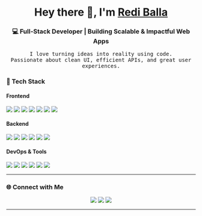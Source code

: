 <!-- Profile Header -->
<h1 align="center">Hey there 👋, I'm <a href="https://reddydb-portfolio.netlify.app" target="_blank">Redi Balla</a></h1>
<h3 align="center">💻 Full-Stack Developer | Building Scalable & Impactful Web Apps</h3>

<p align="center">
  <samp>
    I love turning ideas into reality using code. <br/>
    Passionate about clean UI, efficient APIs, and great user experiences.
  </samp>
</p>

### 🧰 Tech Stack

#### Frontend
<p align="left">
  <img src="https://img.shields.io/badge/-JavaScript-F7DF1E?style=flat-square&logo=javascript&logoColor=000" />
  <img src="https://img.shields.io/badge/-TypeScript-3178C6?style=flat-square&logo=typescript&logoColor=fff" />
  <img src="https://img.shields.io/badge/-React-61DAFB?style=flat-square&logo=react&logoColor=000" />
  <img src="https://img.shields.io/badge/-Redux_Toolkit-764ABC?style=flat-square&logo=redux&logoColor=fff" />
  <img src="https://img.shields.io/badge/-TailwindCSS-38BDF8?style=flat-square&logo=tailwindcss&logoColor=000" />
  <img src="https://img.shields.io/badge/-HTML5-E34F26?style=flat-square&logo=html5&logoColor=fff" />
  <img src="https://img.shields.io/badge/-CSS3-1572B6?style=flat-square&logo=css3&logoColor=fff" />
</p>

#### Backend
<p align="left">
  <img src="https://img.shields.io/badge/-Node.js-339933?style=flat-square&logo=node.js&logoColor=fff" />
  <img src="https://img.shields.io/badge/-Express.js-000000?style=flat-square&logo=express&logoColor=fff" />
  <img src="https://img.shields.io/badge/-NestJS-E0234E?style=flat-square&logo=nestjs&logoColor=fff" />
  <img src="https://img.shields.io/badge/-MongoDB-47A248?style=flat-square&logo=mongodb&logoColor=fff" />
  <img src="https://img.shields.io/badge/-Mongoose-880000?style=flat-square&logo=mongoose&logoColor=fff" />
  <img src="https://img.shields.io/badge/-REST_API-02569B?style=flat-square&logo=postman&logoColor=fff" />
</p>

#### DevOps & Tools
<p align="left">
  <img src="https://img.shields.io/badge/-AWS-232F3E?style=flat-square&logo=amazon-aws&logoColor=fff" />
  <img src="https://img.shields.io/badge/-Git-F05032?style=flat-square&logo=git&logoColor=fff" />
  <img src="https://img.shields.io/badge/-GitHub-181717?style=flat-square&logo=github&logoColor=fff" />
  <img src="https://img.shields.io/badge/-VS_Code-007ACC?style=flat-square&logo=visual-studio-code&logoColor=fff" />
  <img src="https://img.shields.io/badge/-Postman-FF6C37?style=flat-square&logo=postman&logoColor=fff" />
  <img src="https://img.shields.io/badge/-Docker-2496ED?style=flat-square&logo=docker&logoColor=fff" />
</p>

---

### 🌐 Connect with Me

<p align="center">
  <a href="https://reddydb-portfolio.netlify.app/" target="_blank"><img src="https://img.shields.io/badge/Portfolio-%2312100E.svg?style=for-the-badge&logo=vercel&logoColor=white" /></a>
  <a href="https:[//www.linkedin.com/in/redi-balla](https://www.linkedin.com/in/redi-balla-04758529b/)" target="_blank"><img src="https://img.shields.io/badge/LinkedIn-%230A66C2.svg?style=for-the-badge&logo=linkedin&logoColor=white" /></a>
  <a href="mailto:redi.balla@example.com"><img src="https://img.shields.io/badge/Email-%23EA4335.svg?style=for-the-badge&logo=gmail&logoColor=white" /></a>
</p>

---

